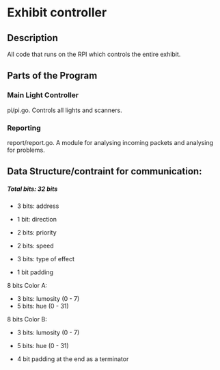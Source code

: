 # Exhibit controller

## Description
All code that runs on the RPI which controls the entire exhibit.

## Parts of the Program

### Main Light Controller
pi/pi.go. Controls all lights and scanners.

### Reporting
report/report.go. A module for analysing incoming packets and analysing for problems.

## Data Structure/contraint for communication:
##### Total bits: 32 bits
* 3 bits: address
* 1 bit: direction

* 2 bits: priority
* 2 bits: speed

* 3 bits: type of effect 
* 1 bit padding

8 bits
Color A:
* 3 bits: lumosity (0 - 7)
* 5 bits: hue (0 - 31)

8 bits
Color B:
* 3 bits: lumosity (0 - 7)
* 5 bits: hue (0 - 31) 

* 4 bit padding at the end as a terminator

